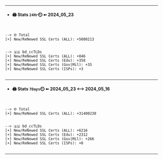 

---
- #### 🖨️ **Stats** `24Hr`⏲️ ➼ 2024_05_23
```console


--> 🌐 Total
[+] New/ReNewed SSL Certs (ALL): +5080213


--> 🇧🇩 bd_ccTLDs
[+] New/ReNewed SSL Certs (ALL): +846
[+] New/ReNewed SSL Certs (Edu): +358
[+] New/ReNewed SSL Certs (Gov|Mil): +35
[+] New/ReNewed SSL Certs (ISPs): +3


```

---
- #### 🖨️ **Stats** `7Days`⏲️ ➼ 2024_05_23 <--> 2024_05_16
```console


--> 🌐 Total
[+] New/ReNewed SSL Certs (ALL): +31400230


--> 🇧🇩 bd_ccTLDs
[+] New/ReNewed SSL Certs (ALL): +6216
[+] New/ReNewed SSL Certs (Edu): +2312
[+] New/ReNewed SSL Certs (Gov|Mil): +266
[+] New/ReNewed SSL Certs (ISPs): +0


```

---

